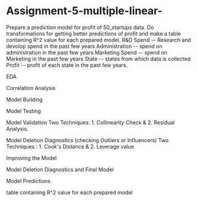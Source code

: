 # Assignment-5-multiple-linear-

Prepare a prediction model for profit of 50_startups data. Do transformations for getting better predictions of profit and make a table containing R^2 value for each prepared model. R&D Spend -- Research and devolop spend in the past few years Administration -- spend on administration in the past few years Marketing Spend -- spend on Marketing in the past few years State -- states from which data is collected Profit -- profit of each state in the past few years.

EDA

Correlation Analysis

Model Building

Model Testing

Model Validation Two Techniques: 1. Collinearity Check & 2. Residual Analysis.

Model Deletion Diagnostics (checking Outliers or Influencers) Two Techniques : 1. Cook's Distance & 2. Leverage value

Improving the Model

Model Deletion Diagnostics and Final Model

Model Predictions

table containing R^2 value for each prepared model
